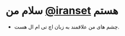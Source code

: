 # سلام من  [@iranset](https://github.com/iranset/) هستم
- چشم های من علاقمند به زبان اچ تی ام ال هست.
